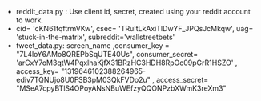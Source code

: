 - reddit_data.py : Use client id, secret, created using your reddit account to work.
- cid= 'cKN61tqftrmVKw', csec= 'TRuItLkAxiTlDwYF_JPQsJcMkqw', uag= 'stuck-in-the-matrix', subreddit='wallstreetbets'
- tweet_data.py: screen_name ,consumer_key = "7L4loY6AMo8QREPbSqUTE40Us", consumer_secret= 'arCxY7oM3qtW4PqxlhaKjfX31BRzHC3HDH8RpOc09pGrR1HSZO'
                   , access_key= "1319646102388264965-ediv7TQNUjo8U0FSB3pM03QkFVDo2u"
                   , access_secret= "MSeA7cpyBTlS4OPoyANsNBuWEfzyQQONPzbXWmK3reXm3"

